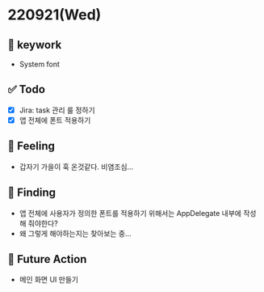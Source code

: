 # 220921(Wed)

## 🔑 keywork

- System font

## ✅ Todo

- [x] Jira: task 관리 룰 정하기
- [x] 앱 전체에 폰트 적용하기

## 🤔 Feeling

- 갑자기 가을이 훅 온것같다. 비염조심...

## 💎 Finding

- 앱 전체에 사용자가 정의한 폰트를 적용하기 위해서는 AppDelegate 내부에 작성해 줘야한다?
- 왜 그렇게 해야하는지는 찾아보는 중...

## 🌈 Future Action

- 메인 화면 UI 만들기